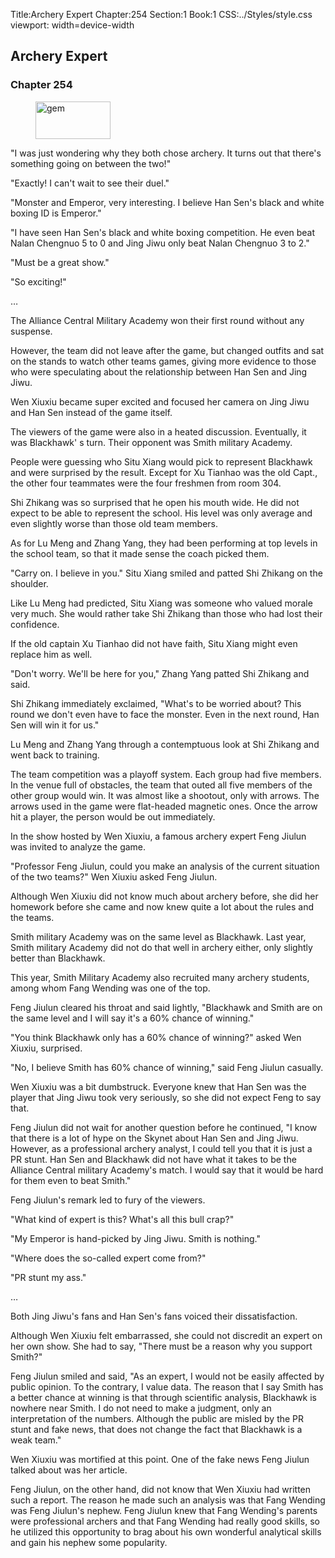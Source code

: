 Title:Archery Expert 
Chapter:254 
Section:1 
Book:1 
CSS:../Styles/style.css 
viewport: width=device-width
  
## Archery Expert
### Chapter 254 
<figure>
	<img src="../Images/gem.gif" alt="gem" id="gem" width="120" height="60" />
</figure>
  

  
  "I was just wondering why they both chose archery. It turns out that there's something going on between the two!"

"Exactly! I can't wait to see their duel."

"Monster and Emperor, very interesting. I believe Han Sen's black and white boxing ID is Emperor."

"I have seen Han Sen's black and white boxing competition. He even beat Nalan Chengnuo 5 to 0 and Jing Jiwu only beat Nalan Chengnuo 3 to 2."

"Must be a great show."

"So exciting!"

…

The Alliance Central Military Academy won their first round without any suspense.

However, the team did not leave after the game, but changed outfits and sat on the stands to watch other teams games, giving more evidence to those who were speculating about the relationship between Han Sen and Jing Jiwu.

Wen Xiuxiu became super excited and focused her camera on Jing Jiwu and Han Sen instead of the game itself.

The viewers of the game were also in a heated discussion. Eventually, it was Blackhawk' s turn. Their opponent was Smith military Academy.

People were guessing who Situ Xiang would pick to represent Blackhawk and were surprised by the result. Except for Xu Tianhao was the old Capt., the other four teammates were the four freshmen from room 304.

Shi Zhikang was so surprised that he open his mouth wide. He did not expect to be able to represent the school. His level was only average and even slightly worse than those old team members.

As for Lu Meng and Zhang Yang, they had been performing at top levels in the school team, so that it made sense the coach picked them.

"Carry on. I believe in you." Situ Xiang smiled and patted Shi Zhikang on the shoulder.

Like Lu Meng had predicted, Situ Xiang was someone who valued morale very much. She would rather take Shi Zhikang than those who had lost their confidence.

If the old captain Xu Tianhao did not have faith, Situ Xiang might even replace him as well.

"Don't worry. We'll be here for you," Zhang Yang patted Shi Zhikang and said.

Shi Zhikang immediately exclaimed, "What's to be worried about? This round we don't even have to face the monster. Even in the next round, Han Sen will win it for us."

Lu Meng and Zhang Yang through a contemptuous look at Shi Zhikang and went back to training.

The team competition was a playoff system. Each group had five members. In the venue full of obstacles, the team that outed all five members of the other group would win. It was almost like a shootout, only with arrows. The arrows used in the game were flat-headed magnetic ones. Once the arrow hit a player, the person would be out immediately.

In the show hosted by Wen Xiuxiu, a famous archery expert Feng Jiulun was invited to analyze the game.

"Professor Feng Jiulun, could you make an analysis of the current situation of the two teams?" Wen Xiuxiu asked Feng Jiulun.

Although Wen Xiuxiu did not know much about archery before, she did her homework before she came and now knew quite a lot about the rules and the teams.

Smith military Academy was on the same level as Blackhawk. Last year, Smith military Academy did not do that well in archery either, only slightly better than Blackhawk.

This year, Smith Military Academy also recruited many archery students, among whom Fang Wending was one of the top.

Feng Jiulun cleared his throat and said lightly, "Blackhawk and Smith are on the same level and I will say it's a 60% chance of winning."

"You think Blackhawk only has a 60% chance of winning?" asked Wen Xiuxiu, surprised.

"No, I believe Smith has 60% chance of winning," said Feng Jiulun casually.

Wen Xiuxiu was a bit dumbstruck. Everyone knew that Han Sen was the player that Jing Jiwu took very seriously, so she did not expect Feng to say that.

Feng Jiulun did not wait for another question before he continued, "I know that there is a lot of hype on the Skynet about Han Sen and Jing Jiwu. However, as a professional archery analyst, I could tell you that it is just a PR stunt. Han Sen and Blackhawk did not have what it takes to be the Alliance Central military Academy's match. I would say that it would be hard for them even to beat Smith."

Feng Jiulun's remark led to fury of the viewers.

"What kind of expert is this? What's all this bull crap?"

"My Emperor is hand-picked by Jing Jiwu. Smith is nothing."

"Where does the so-called expert come from?"

"PR stunt my ass."

…

Both Jing Jiwu's fans and Han Sen's fans voiced their dissatisfaction.

Although Wen Xiuxiu felt embarrassed, she could not discredit an expert on her own show. She had to say, "There must be a reason why you support Smith?"

Feng Jiulun smiled and said, "As an expert, I would not be easily affected by public opinion. To the contrary, I value data. The reason that I say Smith has a better chance at winning is that through scientific analysis, Blackhawk is nowhere near Smith. I do not need to make a judgment, only an interpretation of the numbers. Although the public are misled by the PR stunt and fake news, that does not change the fact that Blackhawk is a weak team."

Wen Xiuxiu was mortified at this point. One of the fake news Feng Jiulun talked about was her article.

Feng Jiulun, on the other hand, did not know that Wen Xiuxiu had written such a report. The reason he made such an analysis was that Fang Wending was Feng Jiulun's nephew. Feng Jiulun knew that Fang Wending's parents were professional archers and that Fang Wending had really good skills, so he utilized this opportunity to brag about his own wonderful analytical skills and gain his nephew some popularity.
